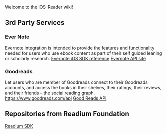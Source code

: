 Welcome to the iOS-Reader wiki!


## 3rd Party Services
### Ever Note
Evernote integration is intended to provide the features and functionality needed for users who use ebook content as part of their self guided leaning or scholarly research.
[Evernote iOS SDK reference](http://dev.evernote.com/doc/reference/ios/)
[Evernote API site](http://dev.evernote.com/doc/)

### Goodreads
Let users who are member of Goodreads connect to their Goodreads accounts, and access the books in their shelves, their ratings, their reviews, and their friends – the social reading graph.
https://www.goodreads.com/api
[Good Reads API](https://www.goodreads.com/api)

## Repositories from Readium Foundation
[Readium SDK](http://readium.github.io/sdk-api-doc/)